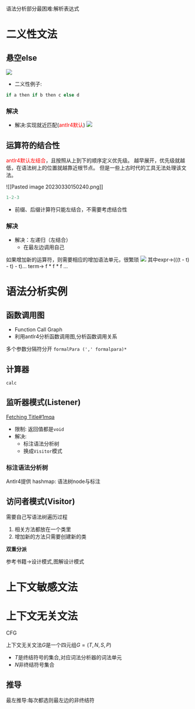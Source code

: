 
语法分析部分最困难:解析表达式

# 二义性文法

## 悬空else

![](https://chillcharlie-img.oss-cn-hangzhou.aliyuncs.com/imgae/2023/03/30/01c23871cda729ab37d9aa0fba96e416_202303301459442.png)

- 二义性例子:
```c
if a then if b then c else d
```


### 解决

- 解决:实现就近匹配(<font color="#ff0000">antlr4默认</font>)
![](https://chillcharlie-img.oss-cn-hangzhou.aliyuncs.com/imgae/2023/03/30/8de80a1a9ea5c24b9df221b65b2f2077_202303301459923.png)

## 运算符的结合性

<font color="#ff0000">antlr4默认左结合</font>，且按照从上到下的顺序定义优先级。
越早展开，优先级就越低，在语法树上的位置就越靠近根节点。
但是一些上古时代的工具无法处理该文法。

![[Pasted image 20230330150240.png]]
```c
1-2-3
```

- 前缀、后缀计算符只能左结合，不需要考虑结合性

### 解决

- 解决：左递归（左结合）
	- 在最左边调用自己

如果增加新的运算符，则需要相应的增加语法单元，很繁琐
![](https://chillcharlie-img.oss-cn-hangzhou.aliyuncs.com/imgae/2023/03/30/7a999e0ffd35d2437a499f27b3424f02_202303301514512.png)
其中expr->(((t - t) - t) - t)...
			term-> f * f * f ...


# 语法分析实例

## 函数调用图

- Function Call Graph
- 利用antlr4分析函数调用图,分析函数调用关系


多个参数分隔符分开 `formalPara (',' formalpara)*`


## 计算器

`calc`

## 监听器模式(Listener)
[Fetching Title#1mqa](https://www.geeksforgeeks.org/visitor-design-pattern/)

- 限制: 返回值都是`void`
- 解决: 
	- 标注语法分析树
	- 换成`Visitor`模式

### 标注语法分析树

Antlr4提供
hashmap: 语法树node与标注


## 访问者模式(Visitor)

需要自己写语法树遍历过程

1. 相关方法都放在一个类里
2. 增加新的方法只需要创建新的类

**双重分派**

参考书籍->设计模式,图解设计模式


# 上下文敏感文法


# 上下文无关文法
CFG


上下文无关文法$G$是一个四元组$G=(T,N,S,P)$
- $T$是终结符号的集合,对应词法分析器的词法单元
- $N$非终结符号集合


## 推导

最左推导:每次都选则最左边的非终结符